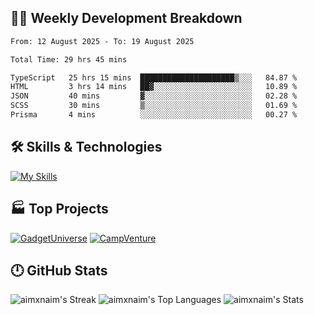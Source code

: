

## 🧑‍💻 Weekly Development Breakdown

<!--START_SECTION:waka-->

```txt
From: 12 August 2025 - To: 19 August 2025

Total Time: 29 hrs 45 mins

TypeScript   25 hrs 15 mins  █████████████████████▒░░░   84.87 %
HTML         3 hrs 14 mins   ██▓░░░░░░░░░░░░░░░░░░░░░░   10.89 %
JSON         40 mins         ▓░░░░░░░░░░░░░░░░░░░░░░░░   02.28 %
SCSS         30 mins         ▒░░░░░░░░░░░░░░░░░░░░░░░░   01.69 %
Prisma       4 mins          ░░░░░░░░░░░░░░░░░░░░░░░░░   00.27 %
```

<!--END_SECTION:waka-->

## 🛠️ Skills & Technologies

[![My Skills](https://skillicons.dev/icons?i=angular,react,docker,mongodb,nodejs,express,github,bootstrap,prisma,postman,postgres&perline=8)](https://skillicons.dev)

## 🏭 Top Projects

[![GadgetUniverse](https://github-readme-stats.vercel.app/api/pin/?username=aimxnaim&repo=GadgetUniverse&theme=tokyonight&show_icons=true&hide_border=true)](https://github.com/aimxnaim/GadgetUniverse)
[![CampVenture](https://github-readme-stats.vercel.app/api/pin/?username=aimxnaim&repo=CampVenture&theme=tokyonight&show_icons=true&hide_border=true)](https://github.com/aimxnaim/CampVenture)

## 🕛 GitHub Stats

![aimxnaim's Streak](https://streak-stats.demolab.com?user=aimxnaim&theme=tokyonight&show_icons=true&hide_border=true)
![aimxnaim's Top Languages](https://github-readme-stats.vercel.app/api/top-langs/?username=aimxnaim&theme=tokyonight&show_icons=true&hide_border=true&layout=compact)
![aimxnaim's Stats](https://github-readme-stats.vercel.app/api?username=aimxnaim&theme=tokyonight&show_icons=true&hide_border=true&count_private=true)




